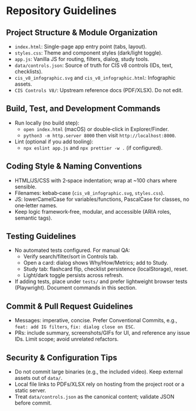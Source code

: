 # Repository Guidelines

## Project Structure & Module Organization
- `index.html`: Single-page app entry point (tabs, layout).
- `styles.css`: Theme and component styles (dark/light toggle).
- `app.js`: Vanilla JS for routing, filters, dialog, study tools.
- `data/controls.json`: Source of truth for CIS v8 controls (IDs, text, checklists).
- `cis_v8_infographic.svg` and `cis_v8_infographic.html`: Infographic assets.
- `CIS Controls V8/`: Upstream reference docs (PDF/XLSX). Do not edit.

## Build, Test, and Development Commands
- Run locally (no build step):
  - `open index.html` (macOS) or double‑click in Explorer/Finder.
  - `python3 -m http.server 8000` then visit `http://localhost:8000`.
- Lint (optional if you add tooling):
  - `npx eslint app.js` and `npx prettier -w .` (if configured).

## Coding Style & Naming Conventions
- HTML/JS/CSS with 2‑space indentation; wrap at ~100 chars where sensible.
- Filenames: kebab‑case (`cis_v8_infographic.svg`, `styles.css`).
- JS: lowerCamelCase for variables/functions, PascalCase for classes, no one‑letter names.
- Keep logic framework‑free, modular, and accessible (ARIA roles, semantic tags).

## Testing Guidelines
- No automated tests configured. For manual QA:
  - Verify search/filter/sort in Controls tab.
  - Open a card: dialog shows Why/How/Metrics; add to Study.
  - Study tab: flashcard flip, checklist persistence (localStorage), reset.
  - Light/dark toggle persists across refresh.
- If adding tests, place under `tests/` and prefer lightweight browser tests (Playwright). Document commands in this section.

## Commit & Pull Request Guidelines
- Messages: imperative, concise. Prefer Conventional Commits, e.g., `feat: add IG filters`, `fix: dialog close on ESC`.
- PRs: include summary, screenshots/GIFs for UI, and reference any issue IDs. Limit scope; avoid unrelated refactors.

## Security & Configuration Tips
- Do not commit large binaries (e.g., the included video). Keep external assets out of `data/`.
- Local file links to PDFs/XLSX rely on hosting from the project root or a static server.
- Treat `data/controls.json` as the canonical content; validate JSON before commit.
